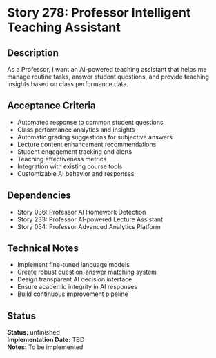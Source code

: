# Story 278: Professor Intelligent Teaching Assistant

## Description
As a Professor, I want an AI-powered teaching assistant that helps me manage routine tasks, answer student questions, and provide teaching insights based on class performance data.

## Acceptance Criteria
- Automated response to common student questions
- Class performance analytics and insights
- Automatic grading suggestions for subjective answers
- Lecture content enhancement recommendations
- Student engagement tracking and alerts
- Teaching effectiveness metrics
- Integration with existing course tools
- Customizable AI behavior and responses

## Dependencies
- Story 036: Professor AI Homework Detection
- Story 233: Professor AI-powered Lecture Assistant
- Story 054: Professor Advanced Analytics Platform

## Technical Notes
- Implement fine-tuned language models
- Create robust question-answer matching system
- Design transparent AI decision interface
- Ensure academic integrity in AI responses
- Build continuous improvement pipeline
## Status
**Status:** unfinished  
**Implementation Date:** TBD  
**Notes:** To be implemented

